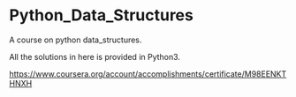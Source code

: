 # Python_Data_Structures

A course on python data_structures.

All the solutions in here is provided in Python3.

https://www.coursera.org/account/accomplishments/certificate/M98EENKTHNXH
